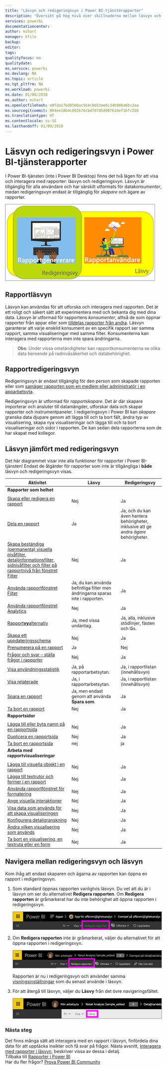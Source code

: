 ```yaml
---
title: "Läsvyn och redigeringsvyn i Power BI-tjänsterapporter"
description: "Översikt på hög nivå över skillnaderna mellan läsvyn och redigeringsvyn för Power BI-tjänsterapporter"
services: powerbi
documentationcenter: 
author: mihart
manager: kfile
backup: 
editor: 
tags: 
qualityfocus: no
qualitydate: 
ms.service: powerbi
ms.devlang: NA
ms.topic: article
ms.tgt_pltfrm: NA
ms.workload: powerbi
ms.date: 01/08/2018
ms.author: mihart
ms.openlocfilehash: e9fda17bd9560ac564cb6b3ae6c34b986a6bc2aa
ms.sourcegitcommit: 804ee18b4c892b7dcbd7d7d5d987b16ef16fc2bb
ms.translationtype: HT
ms.contentlocale: sv-SE
ms.lasthandoff: 01/09/2018
---
```

# <a name="reading-view-and-editing-view-in-power-bi-service-reports"></a>Läsvyn och redigeringsvyn i Power BI-tjänsterapporter
I Power BI-tjänsten (inte i Power BI Desktop) finns det två lägen för att visa och interagera med rapporter: läsvyn och redigeringsvyn. Läsvyn är tillgänglig för alla användare och har särskilt utformats för data*konsumenter*, medan redigeringsvyn endast är tillgänglig för *skapare* och ägare av rapporter. 

![](media/service-reading-view-and-editing-view/power-bi-creators-consumers.png)

## <a name="report-reading-view"></a>Rapportläsvyn

 Läsvyn kan användas för att utforska och interagera med rapporten. Det är ett roligt och säkert sätt att experimentera med och bekanta dig med dina data. Läsvyn är utformad för rapportens *konsumenter*, alltså de som öppnar rapporter från appar eller som [tilldelas rapporter från andra](service-share-dashboards.md). Läsvyn garanterar att varje enskild konsument av en specifik rapport ser samma rapport, samma visualiseringar med samma filter.  Konsumenterna kan interagera med rapporterna men inte spara ändringarna.

>**Obs**: Under vissa omständigheter kan rapportkonsumenterna se olika data beroende på radnivåsäkerhet och databehörighet. 

## <a name="report-editing-view"></a>Rapportredigeringsvyn

Redigeringsvyn är endast tillgänglig för den person som skapade rapporten eller som [samäger rapporten som en medlem eller administratör i en apparbetsyta](service-create-distribute-apps.md).

Redigeringsvyn är utformad för *rapportskapare*. Det är där skapare importerar och ansluter till datamängder, utforskar data och skapar rapporter och instrumentpaneler. I redigeringsvyn i Power BI kan *skapare* granska data djupare genom att lägga till och ta bort fält, ändra typ av visualisering, skapa nya visualiseringar och lägga till och ta bort visualiseringar och sidor i rapporten. De kan sedan dela rapporterna som de har skapat med kollegor.

## <a name="reading-view-versus-editing-view"></a>Läsvyn jämfört med redigeringsvyn
Det här diagrammet visar inte alla funktioner för rapporter i Power BI-tjänsten! Endast de åtgärder för rapporter som inte är tillgängliga i **både** läsvyn och redigeringsvyn visas. 


|Aktivitet  | Läsvy  | Redigeringsvy |
|-------------------------|-------|-------|
|**Rapporter som helhet**  |
||||
| [Skapa eller redigera en rapport](service-report-create-new.md) | Nej  | Ja |
| [Dela en rapport](service-share-reports.md)| Ja | Ja, och du kan även hantera behörigheter, inklusive att ge andra *ägare* behörigheter. |
| [Skapa beständiga (permanenta) visuella nivåfilter, detaljinformationsfilter, sidnivåfilter och filter på rapportnivå från fönstret Filter](power-bi-report-add-filter.md) | Nej  | Ja |
| [Använda rapportfönstret Filter](power-bi-how-to-report-filter.md) | Ja, du kan använda befintliga filter men ändringarna sparas inte i rapporten. | Ja |
| [Använda rapportfönstret Analytics](service-analytics-pane.md) | Nej | Ja |
| [Rapport**vy**alternativ](power-bi-report-display-settings.md) | Ja, med vissa undantag. | Ja, alla, inklusive stödlinjer, fästen och lås. |
| [Skapa ett uppdateringsschema](refresh-data.md) | Nej  | Ja |
| [Prenumerera på en rapport](service-report-subscribe.md) | Ja | Nej |
| [Frågor och svar – ställa frågor i rapporter](service-q-and-a.md) | Nej  | Ja |
| [Visa användningsstatistik](service-usage-metrics.md) | Ja, på rapportarbetsytan. | Ja, i rapportlistan (innehållsvyn) |
| [Visa relaterade](service-related-content.md) | Ja, i rapportarbetsytan. | Ja, i rapportlistan (innehållsvyn) |
| [Spara en rapport](service-report-save.md) | Ja, men endast genom att använda **Spara som**. | Ja |
| [Ta bort en rapport](service-delete.md) | Nej  | Ja |
|**Rapportsidor** |
||||
| [Lägga till eller byta namn på en rapportsida](power-bi-report-add-page.md)  | Nej  | Ja  |
| [Duplicera en rapportsida](power-bi-report-copy-paste-page.md) | Nej  | Ja |
| [Ta bort en rapportsida](service-delete.md) | nej | ja |
|**Arbeta med rapportvisualiseringar**|
||||
| [Lägga till visuella objekt i en rapport](power-bi-report-add-visualizations-i.md) | Nej  | Ja |
| [Lägga till textrutor och former i en rapport](power-bi-reports-add-text-and-shapes.md) | Nej  | Ja |
| [Använda rapportfönstret för formatering](service-the-report-editor-take-a-tour.md) | Nej | Ja |
| [Ange visuella interaktioner](service-reports-visual-interactions.md) | Nej  | Ja |
| [Visa data som används för att skapa visualiseringen](service-reports-show-data.md) | Nej  | Ja |
| [Konfigurera detaljgranskning](power-bi-visualization-drill-down.md) | Nej  | Ja |
| [Ändra vilken visualisering som används](power-bi-report-change-visualization-type.md) | Nej | Ja|
| [Ta bort en visualisering, en textruta eller en form](service-delete.md)| Nej | Ja |


## <a name="navigating-between-editing-view-and-reading-view"></a>Navigera mellan redigeringsvyn och läsvyn
Kom ihåg att endast skaparen och ägarna av rapporten kan öppna en rapport i redigeringsvyn.

1. Som standard öppnas rapporten vanligtvis läsvyn. Du vet att du är i läsvyn om ser du alternativet **Redigera rapporten**. Om **Redigera rapporten** är gråmarkerat har du inte behörighet att öppna rapporten i redigeringsvyn.

   ![](media/service-reading-view-and-editing-view/power-bi-edit-report-grey.png)

2. Om **Redigera rapporten** inte är gråmarkerat, väljer du alternativet för att öppna rapporten i redigeringsvyn. 
   
   ![](media/service-reading-view-and-editing-view/power-bi-edit-report.png)
   
   Rapporten är nu i redigeringsvyn och använder samma [visningsinställningar](power-bi-report-display-settings.md) som du senast använde i läsvyn.

2. För att återgå till läsvyn, väljer du **Läsvy** från det övre navigeringsfältet.
   
    ![](media/service-reading-view-and-editing-view/power-bi-reading-view.png)



### <a name="next-steps"></a>Nästa steg
Det finns många sätt att interagera med en rapport i läsvyn, finfördela dina data för att upptäcka insikter och få svar på frågor.  Nästa avsnitt, [Interagera med rapporter i läsvyn](service-interact-with-a-report-in-editing-view.md), beskriver vissa av dessa i detalj.    
Tillbaka till [Rapporter i Power BI](service-reports.md)    
Har du fler frågor? [Prova Power BI Community](http://community.powerbi.com/) 

